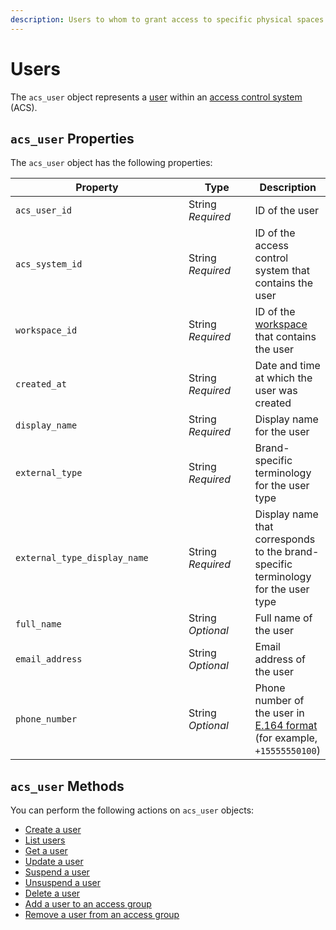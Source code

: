 ```yaml
---
description: Users to whom to grant access to specific physical spaces
---
```


# Users

The `acs_user` object represents a [user](../../../products/access-systems/#what-is-a-user) within an [access control system](../../../products/access-systems/) (ACS).

## `acs_user` Properties

The `acs_user` object has the following properties:

<table><thead><tr><th width="309">Property</th><th width="114">Type</th><th>Description</th></tr></thead><tbody><tr><td><code>acs_user_id</code></td><td>String<br><em>Required</em></td><td>ID of the user</td></tr><tr><td><code>acs_system_id</code></td><td>String<br><em>Required</em></td><td>ID of the access control system that contains the user</td></tr><tr><td><code>workspace_id</code></td><td>String<br><em>Required</em></td><td>ID of the <a href="../../../core-concepts/workspaces/">workspace</a> that contains the user</td></tr><tr><td><code>created_at</code></td><td>String<br><em>Required</em></td><td>Date and time at which the user was created</td></tr><tr><td><code>display_name</code></td><td>String<br><em>Required</em></td><td>Display name for the user</td></tr><tr><td><code>external_type</code></td><td>String<br><em>Required</em></td><td>Brand-specific terminology for the user type</td></tr><tr><td><code>external_type_display_name</code></td><td>String<br><em>Required</em></td><td>Display name that corresponds to the brand-specific terminology for the user type</td></tr><tr><td><code>full_name</code></td><td>String<br><em>Optional</em></td><td>Full name of the user</td></tr><tr><td><code>email_address</code></td><td>String<br><em>Optional</em></td><td>Email address of the user</td></tr><tr><td><code>phone_number</code></td><td>String<br><em>Optional</em></td><td>Phone number of the user in <a href="https://www.itu.int/rec/T-REC-E.164/en">E.164 format</a> (for example, <code>+15555550100</code>)</td></tr></tbody></table>

## `acs_user` Methods

You can perform the following actions on `acs_user` objects:

* [Create a user](create-user.md)
* [List users](list-users.md)
* [Get a user](get-user.md)
* [Update a user](update-user.md)
* [Suspend a user](suspend-a-user.md)
* [Unsuspend a user](unsuspend-a-user.md)
* [Delete a user](delete-user.md)
* [Add a user to an access group](add-user-to-access-group.md)
* [Remove a user from an access group](remove-user-from-access-group.md)
